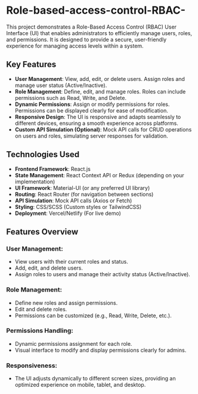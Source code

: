 
# Role-based-access-control-RBAC-
This project demonstrates a Role-Based Access Control (RBAC) User Interface (UI) that enables administrators to efficiently manage users, roles, and permissions. It is designed to provide a secure, user-friendly experience for managing access levels within a system.

## Key Features

- **User Management**: View, add, edit, or delete users. Assign roles and manage user status (Active/Inactive).
- **Role Management**: Define, edit, and manage roles. Roles can include permissions such as Read, Write, and Delete.
- **Dynamic Permissions**: Assign or modify permissions for roles. Permissions can be displayed clearly for ease of modification.
- **Responsive Design**: The UI is responsive and adapts seamlessly to different devices, ensuring a smooth experience across platforms.
- **Custom API Simulation (Optional)**: Mock API calls for CRUD operations on users and roles, simulating server responses for validation.

## Technologies Used

- **Frontend Framework**: React.js
- **State Management**: React Context API or Redux (depending on your implementation)
- **UI Framework**: Material-UI (or any preferred UI library)
- **Routing**: React Router (for navigation between sections)
- **API Simulation**: Mock API calls (Axios or Fetch)
- **Styling**: CSS/SCSS (Custom styles or TailwindCSS)
- **Deployment**: Vercel/Netlify (For live demo)

## Features Overview

### User Management:
- View users with their current roles and status.
- Add, edit, and delete users.
- Assign roles to users and manage their activity status (Active/Inactive).

### Role Management:
- Define new roles and assign permissions.
- Edit and delete roles.
- Permissions can be customized (e.g., Read, Write, Delete, etc.).

### Permissions Handling:
- Dynamic permissions assignment for each role.
- Visual interface to modify and display permissions clearly for admins.

### Responsiveness:
- The UI adjusts dynamically to different screen sizes, providing an optimized experience on mobile, tablet, and desktop.

